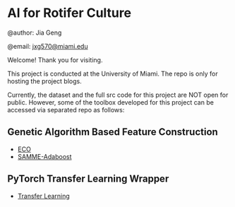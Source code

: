 # AI for Rotifer Culture

@author: Jia Geng

@email: jxg570@miami.edu

Welcome! Thank you for visiting. 

This project is conducted at the University of Miami. The repo is only for hosting the project blogs. 

Currently, the dataset and the full src code for this project are NOT open for public. However, some of the toolbox developed for this project can be accessed via separated repo as follows:

## Genetic Algorithm Based Feature Construction

- [ECO](https://github.com/gengjia0214/Python-Genetic-Algorithm-ECO-Feature-Selection)
- [SAMME-Adaboost](https://github.com/gengjia0214/Python-Multiclass-AdaBoost-SAMME)

## PyTorch Transfer Learning Wrapper

- [Transfer Learning](https://github.com/gengjia0214/PyTroch-Transfer-Learning-Wrapper)
